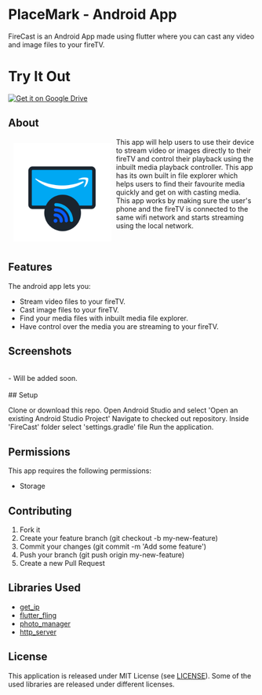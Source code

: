 
# PlaceMark - Android App

FireCast is an Android App made using flutter where you can cast any video and image files to your fireTV.

# Try It Out
<a href="https://drive.google.com/file/d/1qdiNGY-xmj8mB9RXRxRyMm5AoBVzPlV4/view?usp=sharing" target="_blank">
    <img alt="Get it on Google Drive" height="50" src="https://atdebjoy.com/portfolio/img/download-logo.png" /></a><br>


## About
<img src="/readme_assets/logo.png" width="200" hspace="10" vspace="10" align="left">  This app will help users to use their device to stream video or images directly to their fireTV and control their playback using the inbuilt media playback controller. This app has its own built in file explorer which helps users to find their favourite media quickly and get on with casting media. This app works by making sure the user's phone and the fireTV is connected to the same wifi network and starts streaming using the local network.
<br><br><br>

## Features

The android app lets you:
- Stream video files to your fireTV.
- Cast image files to your fireTV.
- Find your media files with inbuilt media file explorer.
- Have control over the media you are streaming to your fireTV.


## Screenshots
<br>
- Will be added soon.
<!--[<img src="/readme/screen.png"
width="100%" >](/readme/screen.png)-->
<br>
<br>
## Setup

Clone or download this repo.
Open Android Studio and select 'Open an existing Android Studio Project'
Navigate to checked out repository.
Inside 'FireCast' folder select 'settings.gradle' file
Run the application.

## Permissions

This app requires the following permissions:
- Storage

## Contributing

1. Fork it
2. Create your feature branch (git checkout -b my-new-feature)
3. Commit your changes (git commit -m 'Add some feature')
4. Push your branch (git push origin my-new-feature)
5. Create a new Pull Request

## Libraries Used

- <a href="https://pub.dev/packages/get_ip" target="_blank">get_ip</a>
- <a href="https://pub.dev/packages/flutter_fling" target="_blank">flutter_fling</a>
- <a href="https://pub.dev/packages/photo_manager" target="_blank">photo_manager</a>
- <a href="https://pub.dev/packages/http_server" target="_blank">http_server </a>

## License
This application is released under MIT License (see [LICENSE](LICENSE)).
Some of the used libraries are released under different licenses.

